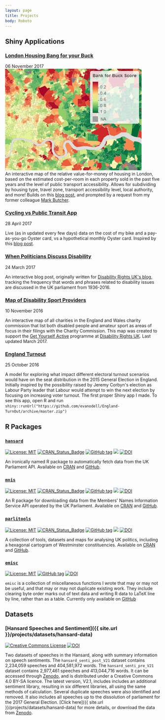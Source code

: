 ```yaml
---
layout: page
title: Projects
body: Roboto
---
```


## Shiny Applications


<article class="front-post-preview">

  <h3><a href="/projects/housing-bang-buck/">London Housing Bang for your Buck</a></h3>

  <div class="post-meta">
    06 November 2017
  </div>

  <div class="post-entry-container">
    <div class="post-image">
      <a href="/projects/housing-bang-buck/">
        <img src="/img/ptal/bang-buck-image.png">
      </a>
      </div>
    <div class="post-entry">
An interactive map of the relative value-for-money of housing in London, based on the estimated cost-per-room in each property sold in the past five years and the level of public transport accessibility. Allows for subdividing by housing type, travel zone, transport accessibility level, local authority, and more! Builds on this <a href="/blog/2017/10/20/housing-prices-and-transport-accessibility/">blog post</a>, and prompted by a request from my former colleague <a href="https://www.linkedin.com/in/markbutcher91">Mark Butcher</a>.
    </div>
  </div>
 </article>

<!--
### [London Housing Bang for your Buck](/projects/housing-bang-buck/)
    <div class="post-heading">
    <div class="post-meta">06 November 2017</div>
</div>
    An interactive map of the relative value-for-money of housing in London, based on the estimated cost-per-room in each property sold in the past five years and the level of public transport accessibility. Allows for subdividing by housing type, travel zone, transport accessibility level, local authority, and more! Builds on this [blog post](/blog/2017/10/20/housing-prices-and-transport-accessibility/), and prompted by a request from my former colleague [Mark Butcher](https://www.linkedin.com/in/markbutcher91).

-->


<article class="front-post-preview">
  <h3><a href="/projects/cycling-vs-oyster/">Cycling vs Public Transit App</a></h3>
<div class="post-heading">
<div class="post-meta">28 April 2017</div>
</div>

  <div class="post-entry-container">
      <div class="post-entry">

Live (as in updated every few days) data on the cost of my bike and a pay-as-you-go Oyster card, vs a hypothetical monthly Oyster card. Inspired by this <a href="/blog/2017/02/06/cycling-vs-oyster/">blog post</a>.

</div>
</div>
</article>

<article class="front-post-preview">
  <h3><a href="{{ site.url }}/blog/2017/03/24/when-politicians-discuss-disability/">When Politicians Discuss Disability</a></h3>
<div class="post-heading">
<div class="post-meta">24 March 2017</div>
</div>

  <div class="post-entry-container">
      <div class="post-entry">

An interactive blog post, originally written for <a href="https://disabilityrightsuk.blogspot.co.uk/2017/03/how-do-politicians-discuss-disability.html">Disability Rights UK's blog</a>, tracking the frequency that words and phrases related to disability issues are discussed in the UK parliament from 1936-2016.
</div>
</div>
</article>



<article class="front-post-preview">
<h3><a href="https://disabilityrightsuk.shinyapps.io/dis-sport/" target="\_blank">Map of Disability Sport Providers</a></h3>

<div class="post-heading">
<div class="post-meta">10 November 2016</div>
</div>

  <div class="post-entry-container">
      <div class="post-entry">

An interactive map of all charities in the England and Wales charity commission that list both disabled people and amateur sport as areas of focus in their filings with the Charity Commission. This map was created to support the <a href="http://www.getyourselfactive.org/">Get Yourself Active</a> programme at <a href="https://www.disabilityrightsuk.org/">Disability Rights UK</a>. Last updated March 2017.

</div>
</div>
</article>


<article class="front-post-preview">
  <h3><a href="https://github.com/evanodell/England-TurnOut"  target="\_blank">England Turnout</a></h3>
<div class="post-heading">
<div class="post-meta">25 October 2016</div>
</div>
  <div class="post-entry-container">
      <div class="post-entry">

A model for exploring what impact different electoral turnout scenarios would have on the seat distribution in the 2015 General Election in England. Initially inspired by the possibility raised by Jeremy Corbyn's election as Labour Party leader that Labour would attempt to win the next election by focusing on increasing voter turnout. The first proper Shiny app I made. To see this app, open R and run `shiny::runUrl("https://github.com/evanodell/England-TurnOut/archive/master.zip")`
</div>
</div>
</article>


## R Packages

### [`hansard`](http://docs.evanodell.com/hansard)

[![License: MIT](https://img.shields.io/badge/License-MIT-blue.svg)](https://opensource.org/licenses/MIT)
[![CRAN\_Status\_Badge](https://www.r-pkg.org/badges/version/hansard)](https://cran.r-project.org/package=hansard)
[![GitHub tag](https://img.shields.io/github/tag/evanodell/hansard.svg)](https://github.com/evanodell/hansard)
[![](https://cranlogs.r-pkg.org/badges/grand-total/hansard)](https://dgrtwo.shinyapps.io/cranview/)
[![DOI](https://zenodo.org/badge/72111315.svg)](https://zenodo.org/badge/latestdoi/72111315)

An ironically named R package to automatically fetch data from the UK Parliament API. Available on [CRAN](https://cran.r-project.org/package=hansard) and [GitHub](https://github.com/EvanOdell/hansard).

### [`mnis`](http://docs.evanodell.com/mnis)

[![License: MIT](https://img.shields.io/badge/License-MIT-blue.svg)](https://opensource.org/licenses/MIT)
[![CRAN\_Status\_Badge](https://www.r-pkg.org/badges/version/mnis)](https://cran.r-project.org/package=mnis)
[![GitHub tag](https://img.shields.io/github/tag/evanodell/mnis.svg)](https://github.com/evanodell/mnis)
[![](https://cranlogs.r-pkg.org/badges/grand-total/mnis)](https://dgrtwo.shinyapps.io/cranview/)
[![DOI](https://zenodo.org/badge/76553907.svg)](https://zenodo.org/badge/latestdoi/76553907)

An R package for downloading data from the Members' Names Information Service API operated by the UK Parliament. Available on [CRAN](https://cran.r-project.org/package=mnis) and [GitHub](https://github.com/EvanOdell/mnis).

### [`parlitools`](http://docs.evanodell.com/parlitools)

[![License: MIT](https://img.shields.io/badge/License-MIT-blue.svg)](https://opensource.org/licenses/MIT)
[![CRAN_Status_Badge](https://www.r-pkg.org/badges/version/parlitools)](https://cran.r-project.org/package=parlitools)
[![GitHub tag](https://img.shields.io/github/tag/evanodell/parlitools.svg)](https://github.com/evanodell/parlitools)
[![](https://cranlogs.r-pkg.org/badges/grand-total/parlitools)](https://dgrtwo.shinyapps.io/cranview/)
[![DOI](https://zenodo.org/badge/86801920.svg)](https://zenodo.org/badge/latestdoi/86801920)

A collection of tools, datasets and maps for analysing UK politics, including a hexagonal cartogram of Westminster constituencies. Available on [CRAN](https://cran.r-project.org/package=parlitools) and [GitHub](https://github.com/EvanOdell/parlitools).

### [`emisc`](https://docs.evanodell.com/emisc)

[![License: MIT](https://img.shields.io/badge/License-MIT-blue.svg)](https://opensource.org/licenses/MIT)
[![GitHub tag](https://img.shields.io/github/tag/evanodell/emisc.svg)](https://github.com/evanodell/emisc)
[![DOI](https://zenodo.org/badge/96876145.svg)](https://zenodo.org/badge/latestdoi/96876145)

`emisc` is a collection of miscellaneous functions I wrote that may or may not be useful, and that may or may not duplicate existing work. They include clearing byte order marks out of text data and writing R data to LaTeX line by line, rather than as a table. Currently only available on [GitHub](https://github.com/evanodell/emisc)


## Datasets

### [Hansard Speeches and Sentiment]({{ site.url }}/projects/datasets/hansard-data)

<span class="fa-stack fa"> <i class="ai ai-open-access ai-2x"></i></span> <a rel="license" href="https://creativecommons.org/licenses/by-sa/4.0/"><img alt="Creative Commons License" style="border-width:0" src="https://i.creativecommons.org/l/by-sa/4.0/80x15.png" /></a>
[![DOI](https://zenodo.org/badge/84583621.svg)](https://zenodo.org/badge/latestdoi/84583621)

Two datasets of speeches in the Hansard, along with summary information on speech sentiments. The `hansard_senti_post_V21` dataset contains 2,234,059 speeches and 404,581,972 words. The `hansard_senti_pre_V21` dataset contains 2,977,461 speeches and 413,044,716 words. It can be accessed through [Zenodo](https://zenodo.org/record/579712), and is distributed under a Creative Commons 4.0 BY-SA licence. The latest version, V2.1, includes includes an additional sentiment library, resulting in six different libraries, all using the same methods of calculation. Several duplicate speeches were also identified and removed. It also includes all speeches up to the dissolution of parliament for the 2017 General Election. [Click here]({{ site.url }}/projects/datasets/hansard-data) for more details, or download the data from [Zenodo](https://doi.org/10.5281/zenodo.780985).

<!--

### [Charity Commission Data of All Registered Charities in England]({{ site.url }}/projects/datasets/charity-data)

<span class="fa-stack fa"> <i class="ai ai-open-access ai-2x"></i></span> <a rel="license" href="https://creativecommons.org/licenses/by-sa/4.0/"><img alt="Creative Commons License" style="border-width:0" src="https://i.creativecommons.org/l/by-sa/4.0/80x15.png" /></a>

A dataset of information on all registered charities in the England, taken from the Charity Commission monthly release and translated into a more accessible format. [Click here]({{ site.url }}/projects/datasets/charity-data) for more details and to download individual files, or [download the most recent complete release](https://shiny.evanodell.com/charity-data/charity-register-2017-07.zip).
-->